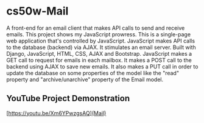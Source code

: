 # cs50w-Mail
A front-end for an email client that makes API calls to send and receive emails. This project shows my JavaScript prowress.
This is a single-page web application that's controlled by JavaScript. JavaScript makes API calls to the database (backend)  via AJAX. It stimulates an email server. Built with Django, JavaScript, HTML, CSS, AJAX and Bootstrap. 
JavaScript makes a GET call to request for emails in each mailbox. It makes a POST call to the backend using AJAX to save new emails. It also makes a PUT call in order to update the database on some properties of the model like the "read" property and "archive/unarchive" property of the Email model.

## YouTube Project Demonstration
[https://youtu.be/Xm6YPwzgsAQ](Mail)
